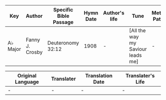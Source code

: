 Key | Author   | Specific Bible Passage     |Hymn Date |Author's life |Tune |Metrical Pattern   |Composer/Source
-- | --------- | ---------------------------|----------|--------------|-----|-------------------|-------------  
A♭ Major |Fanny J. Crosby |Deuteronomy 32:12 |1908 |- |[All the way my Saviour leads me] |- |Rev. R. Lowry

Original Language | Translater | Translation Date   | Translater's Life  
----------------- | --------- | --------------------|-------------     
\- |- |- |-
